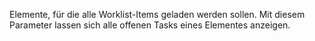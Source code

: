 Elemente, für die alle Worklist-Items geladen werden sollen. Mit diesem Parameter lassen sich alle offenen Tasks eines Elementes anzeigen.